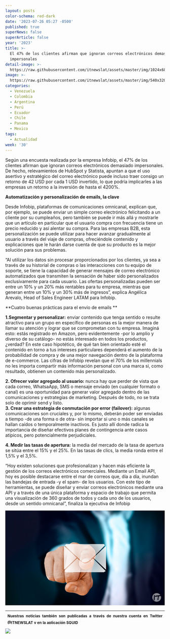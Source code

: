 ```yaml
---
layout: posts
color-schema: red-dark
date: '2023-07-26 05:27 -0500'
published: true
superNews: false
superArticle: false
year: '2023'
title: >-
  El 47% de los clientes afirman que ignoran correos electrónicos demasiado
  impersonales
detail-image: >-
  https://raw.githubusercontent.com/itnewslat/assets/master/img/1024x680/email-g.jpg
image: >-
  https://raw.githubusercontent.com/itnewslat/assets/master/img/540x320/email-p.jpg
categories:
  - Venezuela
  - Colombia
  - Argentina
  - Perú
  - Ecuador
  - Chile
  - Panama
  - Mexico
tags:
  - Actualidad
week: '30'
---
```

Según una encuesta realizada por la empresa Infobip, el 47% de los clientes afirman que ignoran correos electrónicos demasiado impersonales. De hecho, relevamientos de HubSpot y Statista, apuntan a que el uso asertivo y estratégico del correo electrónico puede incluso traer consigo un retorno de 42 USD por cada 1 USD invertido, lo que podría implicarles a las empresas un retorno a la inversión de hasta el 4200%.

**Automatización y personalización de emails, la clave**

Desde Infobip, plataformas de comunicaciones omnicanal, explican que, por ejemplo, se puede enviar un simple correo electrónico felicitando a un cliente por su cumpleaños, pero también se puede ir más allá y mostrarle que un artículo en particular que el usuario compra con frecuencia tiene un precio reducido y así alentar su compra. Para las empresas B2B, esta personalización se puede utilizar para hacer avanzar gradualmente al usuario a través del viaje de compras, ofreciéndole contenido y explicaciones que le harán darse cuenta de que su producto es la mejor solución para sus problemas.

“Al utilizar los datos sin procesar proporcionados por los clientes, ya sea a través de su historial de compras o las interacciones con tu equipo de soporte, se tiene la capacidad de generar mensajes de correo electrónico automatizados que transmiten la sensación de haber sido personalizados exclusivamente para cada usuario. Las ofertas personalizadas pueden ser entre un 10% y un 20% más rentables para tu empresa, mientras que generan entre un 10% y un 30% más de ingresos”, explica Angélica Arevalo, Head of Sales Engineer LATAM para Infobip.

**Cuatro buenas prácticas para el envío de emails **                                                            

**1.Segmentar y personalizar:** enviar contenido que tenga sentido o resulte atractivo para un grupo en específico de personas es la mejor manera de llamar su atención y lograr que se comprometan con tu empresa. Imaginá esto: estás registrado en Amazon, pero evidentemente -por lo amplio y diverso de su catálogo- no estás interesado en todos los productos, ¿verdad? En este caso hipotético, de qué tan bien orientado esté el contenido en torno a tus intereses particulares dependerá el aumento de la probabilidad de compra y de una mejor navegación dentro de la plataforma de e-commerce. Las cifras de Infobip revelan que el 70% de los millennials no les importa compartir más información personal con una marca si, como resultado, obtienen un contenido más personalizado.     
                                                         
**2. Ofrecer valor agregado al usuario:** nunca hay que perder de vista que cada correo, WhatsaApp, SMS o mensaje enviado (en cualquier formato o canal) es una oportunidad para generar valor agregado dentro de las comunicaciones y estrategias de marketing. Después de todo, no se trata solo de oprimir send y listo.                             
**3. Crear una estrategia de conmutación por error (failover):** algunas comunicaciones son cruciales y, por lo mismo, deberán poder ser enviadas a tiempo -de una forma o de otra- sin importar si uno o más canales se hallan caídos o temporalmente inactivos. Es justo allí donde radica la importancia de diseñar efectivos planes de contingencia ante casos atípicos, pero potencialmente perjudiciales. 

**4. Medir las tasas de apertura:** la media del mercado de la tasa de apertura se sitúa entre el 15% y el 25%. En las tasas de clics, la media ronda entre el 1,5% y el 3,5%.     

“Hoy existen soluciones que profesionalizan y hacen más eficiente la gestión de los correos electrónicos comerciales. Mediante un Email API, hoy es posible destacarse entre el mar de correos que, día a día, inundan las bandejas de entrada -y el spam- de los usuarios. Con este tipo de herramientas, se puede diseñar y enviar correos electrónicos mediante una API y a través de una única plataforma y espacio de trabajo que permita una visualización de 360 grados de todos y cada uno de los usuarios, desde un sentido omnicanal”, finaliza la ejecutiva de Infobip

![](https://raw.githubusercontent.com/itnewslat/assets/master/img/540x320/email-p.jpg)

<table style="height: 42px;" width="569">
<tbody>
<tr>
<td style="text-align: justify;"><sub><strong>Nuestras noticias también son publicadas a través de nuestra cuenta en Twitter <a href="https://twitter.com/itnewslat?lang=es">@ITNEWSLAT</a> y en la aplicación <a href="https://squidapp.co/en/">SQUID</a></strong></sub></td>
</tr>
</tbody>
</table>
<img src="https://tracker.metricool.com/c3po.jpg?hash=56f88a41e39ab42c063cc51676587a04"/>
